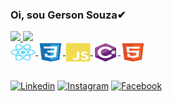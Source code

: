 ### Oi, sou Gerson Souza✔


  <a href="https://github.com/rafaballerini">
  <img height="180em" src="https://github-readme-stats.vercel.app/api?username=GoSouza&show_icons=true&theme=dracula&include_all_commits=true&count_private=true"/>
  <img height="180em" src="https://github-readme-stats.vercel.app/api/top-langs/?username=GoSouza&layout=compactc&langs_count=7&theme=dracula"/>
<div>
  <img align="center" alt="GoSouza-React" height="30" width="40" src="https://raw.githubusercontent.com/devicons/devicon/master/icons/react/react-original.svg">
    <img align="center" alt="GoSouza-CSS" height="30" width="40" src="https://raw.githubusercontent.com/devicons/devicon/master/icons/css3/css3-original.svg">
    <img align="center" alt="GoSouza-Js" height="30" width="40" src="https://raw.githubusercontent.com/devicons/devicon/master/icons/javascript/javascript-plain.svg">
    <img align="center" alt="GoSouza-Csharp" height="30" width="40" src="https://raw.githubusercontent.com/devicons/devicon/master/icons/csharp/csharp-original.svg">
    <img align="center" alt="Rafa-HTML" height="30" width="40" src="https://raw.githubusercontent.com/devicons/devicon/master/icons/html5/html5-original.svg">
    </div>

  ##
  
  [![Linkedin](https://img.shields.io/badge/LinkedIn-0077B5?style=for-the-badge&logo=linkedin&logoColor=white)](https://www.linkedin.com/in/gerson-souza-644a28165/)
  [![Instagram](https://img.shields.io/badge/Instagram-E4405F?style=for-the-badge&logo=instagram&logoColor=white)](instagram.com/goliver._)
  [![Facebook](https://img.shields.io/badge/Facebook-1877F2?style=for-the-badge&logo=facebook&logoColor=white)](https://www.facebook.com/gerson.oliver.50)
